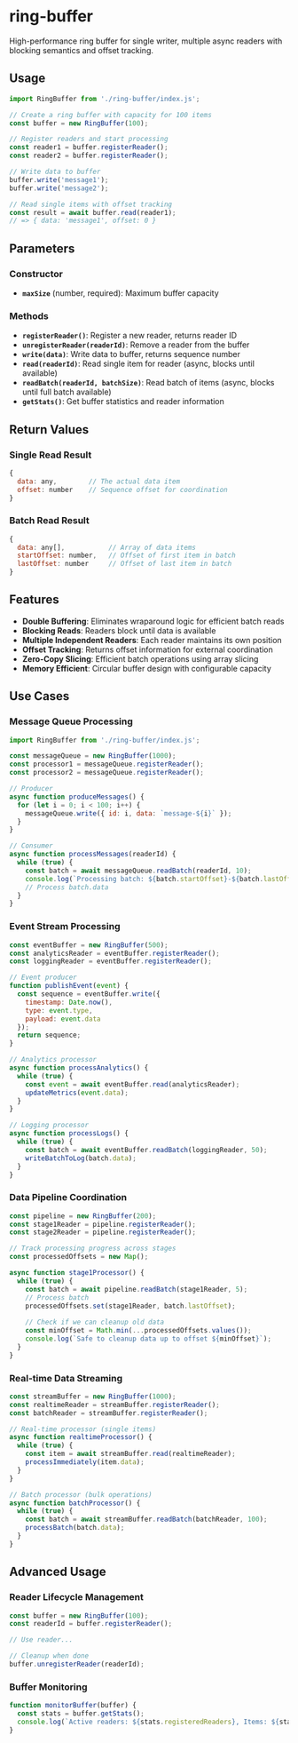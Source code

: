 # ring-buffer

High-performance ring buffer for single writer, multiple async readers with blocking semantics and offset tracking.

## Usage

```javascript
import RingBuffer from './ring-buffer/index.js';

// Create a ring buffer with capacity for 100 items
const buffer = new RingBuffer(100);

// Register readers and start processing
const reader1 = buffer.registerReader();
const reader2 = buffer.registerReader();

// Write data to buffer
buffer.write('message1');
buffer.write('message2');

// Read single items with offset tracking
const result = await buffer.read(reader1);
// => { data: 'message1', offset: 0 }
```

## Parameters

### Constructor
- **`maxSize`** (number, required): Maximum buffer capacity

### Methods
- **`registerReader()`**: Register a new reader, returns reader ID
- **`unregisterReader(readerId)`**: Remove a reader from the buffer
- **`write(data)`**: Write data to buffer, returns sequence number
- **`read(readerId)`**: Read single item for reader (async, blocks until available)
- **`readBatch(readerId, batchSize)`**: Read batch of items (async, blocks until full batch available)
- **`getStats()`**: Get buffer statistics and reader information

## Return Values

### Single Read Result
```javascript
{
  data: any,        // The actual data item
  offset: number    // Sequence offset for coordination
}
```

### Batch Read Result
```javascript
{
  data: any[],           // Array of data items
  startOffset: number,   // Offset of first item in batch
  lastOffset: number     // Offset of last item in batch
}
```

## Features

- **Double Buffering**: Eliminates wraparound logic for efficient batch reads
- **Blocking Reads**: Readers block until data is available
- **Multiple Independent Readers**: Each reader maintains its own position
- **Offset Tracking**: Returns offset information for external coordination
- **Zero-Copy Slicing**: Efficient batch operations using array slicing
- **Memory Efficient**: Circular buffer design with configurable capacity

## Use Cases

### Message Queue Processing
```javascript
import RingBuffer from './ring-buffer/index.js';

const messageQueue = new RingBuffer(1000);
const processor1 = messageQueue.registerReader();
const processor2 = messageQueue.registerReader();

// Producer
async function produceMessages() {
  for (let i = 0; i < 100; i++) {
    messageQueue.write({ id: i, data: `message-${i}` });
  }
}

// Consumer
async function processMessages(readerId) {
  while (true) {
    const batch = await messageQueue.readBatch(readerId, 10);
    console.log(`Processing batch: ${batch.startOffset}-${batch.lastOffset}`);
    // Process batch.data
  }
}
```

### Event Stream Processing
```javascript
const eventBuffer = new RingBuffer(500);
const analyticsReader = eventBuffer.registerReader();
const loggingReader = eventBuffer.registerReader();

// Event producer
function publishEvent(event) {
  const sequence = eventBuffer.write({
    timestamp: Date.now(),
    type: event.type,
    payload: event.data
  });
  return sequence;
}

// Analytics processor
async function processAnalytics() {
  while (true) {
    const event = await eventBuffer.read(analyticsReader);
    updateMetrics(event.data);
  }
}

// Logging processor
async function processLogs() {
  while (true) {
    const batch = await eventBuffer.readBatch(loggingReader, 50);
    writeBatchToLog(batch.data);
  }
}
```

### Data Pipeline Coordination
```javascript
const pipeline = new RingBuffer(200);
const stage1Reader = pipeline.registerReader();
const stage2Reader = pipeline.registerReader();

// Track processing progress across stages
const processedOffsets = new Map();

async function stage1Processor() {
  while (true) {
    const batch = await pipeline.readBatch(stage1Reader, 5);
    // Process batch
    processedOffsets.set(stage1Reader, batch.lastOffset);
    
    // Check if we can cleanup old data
    const minOffset = Math.min(...processedOffsets.values());
    console.log(`Safe to cleanup data up to offset ${minOffset}`);
  }
}
```

### Real-time Data Streaming
```javascript
const streamBuffer = new RingBuffer(1000);
const realtimeReader = streamBuffer.registerReader();
const batchReader = streamBuffer.registerReader();

// Real-time processor (single items)
async function realtimeProcessor() {
  while (true) {
    const item = await streamBuffer.read(realtimeReader);
    processImmediately(item.data);
  }
}

// Batch processor (bulk operations)
async function batchProcessor() {
  while (true) {
    const batch = await streamBuffer.readBatch(batchReader, 100);
    processBatch(batch.data);
  }
}
```

## Advanced Usage

### Reader Lifecycle Management
```javascript
const buffer = new RingBuffer(100);
const readerId = buffer.registerReader();

// Use reader...

// Cleanup when done
buffer.unregisterReader(readerId);
```

### Buffer Monitoring
```javascript
function monitorBuffer(buffer) {
  const stats = buffer.getStats();
  console.log(`Active readers: ${stats.registeredReaders}, Items: ${stats.sequence}`);
}
```

